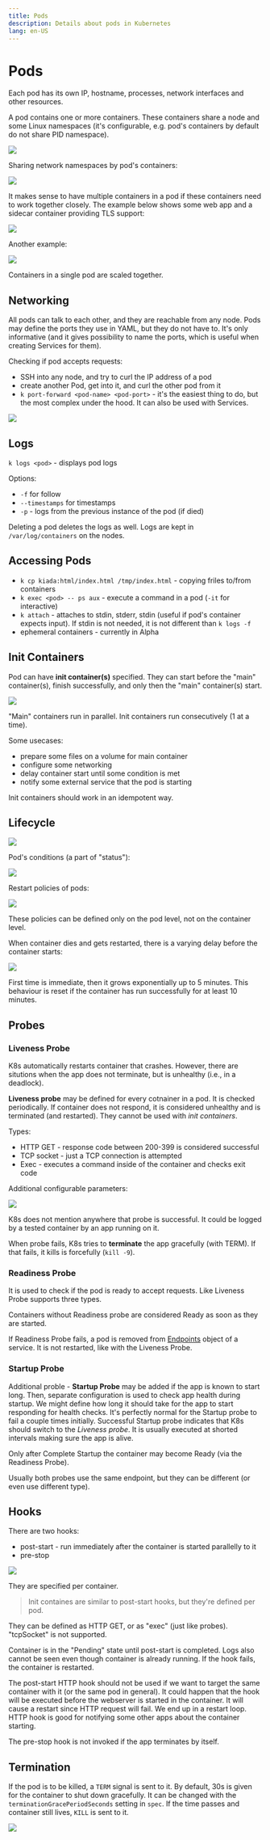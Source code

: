 ```yaml
---
title: Pods
description: Details about pods in Kubernetes
lang: en-US
---
```


# Pods

Each pod has its own IP, hostname, processes, network interfaces and other
resources.

A pod contains one or more containers. These containers share a node and some
Linux namespaces (it's configurable, e.g. pod's containers by default do not
share PID namespace).

![](https://i.imgur.com/GmKGhhn.png)

Sharing network namespaces by pod's containers:

![](https://i.imgur.com/uEDYRs9.png)

It makes sense to have multiple containers in a pod if these containers need to
work together closely. The example below shows some web app and a sidecar
container providing TLS support:

![](https://i.imgur.com/j38h4ZB.png)

Another example:

![](https://i.imgur.com/7475N9l.png)

Containers in a single pod are scaled together.

## Networking

All pods can talk to each other, and they are reachable from any node. Pods may
define the ports they use in YAML, but they do not have to. It's only
informative (and it gives possibility to name the ports, which is useful when
creating Services for them).

Checking if pod accepts requests:

- SSH into any node, and try to curl the IP address of a pod
- create another Pod, get into it, and curl the other pod from it
- `k port-forward <pod-name> <pod-port>` - it's the easiest thing to do, but the
  most complex under the hood. It can also be used with Services.

![](https://i.imgur.com/R8QArw1.png)

## Logs

`k logs <pod>` - displays pod logs

Options:

- `-f` for follow
- `--timestamps` for timestamps
- `-p` - logs from the previous instance of the pod (if died)

Deleting a pod deletes the logs as well. Logs are kept in `/var/log/containers`
on the nodes.

## Accessing Pods

- `k cp kiada:html/index.html /tmp/index.html` - copying friles to/from
  containers
- `k exec <pod> -- ps aux` - execute a command in a pod (`-it` for interactive)
- `k attach` - attaches to stdin, stderr, stdin (useful if pod's container
  expects input). If stdin is not needed, it is not different than `k logs -f`
- ephemeral containers - currently in Alpha

## Init Containers

Pod can have **init container(s)** specified. They can start before the "main"
container(s), finish successfully, and only then the "main" container(s) start.

![](https://i.imgur.com/hViRCNQ.png)

"Main" containers run in parallel. Init containers run consecutively (1 at a
time).

Some usecases:

- prepare some files on a volume for main container
- configure some networking
- delay container start until some condition is met
- notify some external service that the pod is starting

Init containers should work in an idempotent way.

## Lifecycle

![](https://i.imgur.com/qF126K8.png)

Pod's conditions (a part of "status"):

![](https://i.imgur.com/Yq0SLM6.png)

Restart policies of pods:

![](https://i.imgur.com/lqVAMNq.png)

These policies can be defined only on the pod level, not on the container level.

When container dies and gets restarted, there is a varying delay before the
container starts:

![](https://i.imgur.com/VKxVqXl.png)

First time is immediate, then it grows exponentially up to 5 minutes. This
behaviour is reset if the container has run successfully for at least 10
minutes.

## Probes

### Liveness Probe

K8s automatically restarts container that crashes. However, there are situtions
when the app does not terminate, but is unhealthy (i.e., in a deadlock).

**Liveness probe** may be defined for every cotnainer in a pod. It is checked
periodically. If container does not respond, it is considered unhealthy and is
terminated (and restarted). They cannot be used with *init containers*.

Types:

- HTTP GET - response code between 200-399 is considered successful
- TCP socket - just a TCP connection is attempted
- Exec - executes a command inside of the container and checks exit code

Additional configurable parameters:

![](https://i.imgur.com/eJjyMxt.png)

K8s does not mention anywhere that probe is successful. It could be logged by a
tested container by an app running on it.

When probe fails, K8s tries to **terminate** the app gracefully (with TERM). If that
fails, it kills is forcefully (`kill -9`).

### Readiness Probe

It is used to check if the pod is ready to accept requests. Like Liveness Probe
supports three types.

Containers without Readiness probe are considered Ready as soon as they are
started.

If Readiness Probe fails, a pod is removed from
[Endpoints](./services.md#endpoints) object of a service. It is not restarted,
like with the Liveness Probe.

### Startup Probe

Additional proble - **Startup Probe** may be added if the app is known to start
long. Then, separate configuration is used to check app health during startup.
We might define how long it should take for the app to start responding for
health checks. It's perfectly normal for the Startup probe to fail a couple
times initially. Successful Startup probe indicates that K8s should switch to
the *Liveness probe*. It is usually executed at shorted intervals making sure
the app is alive.

Only after Complete Startup the container may become Ready (via the Readiness
Probe).

Usually both probes use the same endpoint, but they can be different (or even
use different type).

## Hooks

There are two hooks:

- post-start - run immediately after the container is started parallelly to it
- pre-stop

![](https://i.imgur.com/0HjOp57.png)

They are specified per container.

> Init containes are similar to post-start hooks, but they're defined per pod.

They can be defined as HTTP GET, or as "exec" (just like probes). "tcpSocket" is
not supported.

Container is in the "Pending" state until post-start is completed. Logs also
cannot be seen even though container is already running. If the hook fails, the
container is restarted.

The post-start HTTP hook should not be used if we want to target the same
container with it (or the same pod in general). It could happen that the hook
will be executed before the webserver is started in the container. It will cause
a restart since HTTP request will fail. We end up in a restart loop. HTTP hook
is good for notifying some other apps about the container starting.

The pre-stop hook is not invoked if the app terminates by itself.

## Termination

If the pod is to be killed, a `TERM` signal is sent to it. By default, 30s is
given for the container to shut down gracefully. It can be changed with the
`terminationGracePeriodSeconds` setting in `spec`. If the time passes and
container still lives, `KILL` is sent to it.

![](https://i.imgur.com/IAZMN8c.png)
